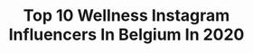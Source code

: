 ---
title: Top 10 Wellness Instagram Influencers In Belgium In 2020
description: >-
  Find top wellness Instagram influencers in Belgium in 2020. Most popular hashtags: #wellness #staysafe #outfit #photoshoot.
platform: Instagram
hits: 12
text_top: Analyze the best Instagram influencers on inBeat.
text_bottom: inBeat aggregates 12 Instagram influencers like this in Belgium for you to collaborate.
profiles:
  - username: "_curlsandglutes_"
    fullname: >-
      M.
    bio: >-
      𝘐𝘧𝘣𝘣 𝘸𝘦𝘭𝘭𝘯𝘦𝘴𝘴 𝘢𝘵𝘩𝘭𝘦𝘵𝘦 • 𝘗𝘰𝘴𝘪𝘯𝘨 𝘤𝘰𝘢𝘤𝘩 • 𝘔𝘰𝘵𝘪𝘷𝘢𝘵𝘰𝘳 - Coach: @team.h3nn0 - Sponsors: @gorillawearusa / @trecnutritionbe - Collabs: 📩
    location: "Belgium"
    followers: 4267
    engagement: 764
    commentsToLikes: 0.061665
    id: ck14lc7zitxiy0i19qgvmtog4
    verified: false
    hashtags: "#quads, #bifbb, #photoshoot, #girlswholift"
  - username: "ing2thee"
    fullname: >-
      Inge Roggeman
    bio: >-
      📍Arendonk 🇧🇪 - Estepona 🇪🇸 🚴🏼‍♀️ Specialized ▪️4bikeswesterlo ▪️Stealthwheels▪️Omnibikeparts▪️Trivio 👩🏼‍💻 @flaminge_communicatie
    location: "Belgium"
    followers: 11328
    engagement: 765
    commentsToLikes: 0.048979
    id: ck5zm5udzlyfp0i14ya1b6ut2
    verified: false
    hashtags: "#fistarmy, #mtb, #enduro, #epic"
  - username: "yaratje02"
    fullname: >-
      Yara De Smedt
    bio: >-
      📧| Management: Yara@nextchapter.agency • Actrice🎬 • Influencer • Tiktok: yaradesmedt (290k followers😍)
    location: "Belgium"
    followers: 39325
    engagement: 1224
    commentsToLikes: 0.008505
    id: ck8weqofwegtv0j78ghzm0grk
    verified: false
    hashtags: "#summer2k20, #spain, #positivevibes, #behappy"
  - username: "kimhaegen"
    fullname: >-
      ＫＩＭ ＢＥＲＬＥＹ
    bio: >-
      𝙱𝚊𝚜𝚎𝚍 𝚒𝚗 𝙱𝚎𝚕𝚐𝚒𝚞𝚖 𝙼𝚘𝚖𝚖𝚢 𝚘𝚏 𝚁𝚘𝚜𝚊 𝙴𝚗𝚐𝚊𝚐𝚎𝚍 𝚠𝚒𝚝𝚑 @huguesnkondo 𝗖𝗼𝗹𝗹𝗮𝗯𝗼𝗿𝗮𝘁𝗶𝗼𝗻𝘀 💌 𝘃𝗲𝗿𝗵𝗮𝗲𝗴𝗲𝗻.𝗸@𝗵𝗼𝘁𝗺𝗮𝗶𝗹.𝗯𝗲
    location: "Belgium"
    followers: 8097
    engagement: 400
    commentsToLikes: 0.090179
    id: ck5hsparlwz3e0i11jw860kv9
    verified: false
    hashtags: "#matchingoutfits, #belgianmoms, #belgianinfluencer, #photoshoot"
  - username: "hennyseroeyen"
    fullname: >-
      WBFF PRO Fitness Model
    bio: >-
      🏃🏻‍♂️TorchRun🇧🇪@sobelgium 🏆2x#EU 1xVice#WorldChampion 🎬#Actor#FitnessModel 🏎By @mercedesbenz 🥊By @venum
    location: "Belgium"
    followers: 171321
    engagement: 321
    commentsToLikes: 0.022004
    id: ck6trfi5nyorg0j7144qgzj2o
    verified: true
    hashtags: "#olimplaf, #olimpsportnutrition, #olimp, #olimpsport"
  - username: "il_fee_beau"
    fullname: >-
      Il fée beau
    bio: >-
      🔭Chercheuse d'alternatives 🇧🇪Créatrice de contenu 🌱#lebonheurdeschosessimples #slowlife 📍#namur #huy #liège
    location: "Belgium"
    followers: 10311
    engagement: 683
    commentsToLikes: 0.170182
    id: ck0u1v0ojy2p40i19jig1hm5e
    verified: false
    hashtags: "#belgianblogger, #jardinsauvage, #marquefrancaise, #naturel"
  - username: "sofiespinnoy"
    fullname: >-
      Sofie
    bio: >-
      • 📍 9300 #aalstaanmijligt • 🔸 30year old disneylover • 🧡 Mommy of Noah • 💌 sofiespinnoy@gmail.com
    location: "Belgium"
    followers: 5229
    engagement: 522
    commentsToLikes: 0.063441
    id: ck9we251wi9990j78ayx6e722
    verified: false
    hashtags: "#momlife, #skincare, #momsofinstagram, #babyneetens"
  - username: "amdesignscom"
    fullname: >-
      am designs
    bio: >-
      Creating timeless living spaces — am studio Where art meets design — @amresidences Rental platform of unique places around the world
    location: "Belgium"
    followers: 19205
    engagement: 212
    commentsToLikes: 0.016728
    id: ck0vw3ipcrxrr0i1949kc4ixs
    verified: false
    hashtags: "#amstudio, #whiteminimalism, #antwerp, #showroom"
  - username: "sharongrobben"
    fullname: >-
      Belgian C U R V Y 🍑 M O D E L
    bio: >-
      Founder @thediversityproject 💕 Body❤️ @curvesmodelagency 📍🇧🇪 🌎 @rothman_models @francinamodels @damodelmanagement @perfectmodelofficiel @egosmodelsams
    location: "Belgium"
    followers: 235914
    engagement: 434
    commentsToLikes: 0.023887
    id: ck55plxzmaug10i11j2960mu7
    verified: false
    hashtags: "#confidence, #selfie, #ootd, #curvy"
  - username: "elizemol"
    fullname: >-
      ELIZE MOL
    bio: >-
      𝐵𝑒 𝑎 𝑣𝑜𝑖𝑐𝑒 𝑛𝑜𝑡 𝑎𝑛 𝑒𝑐ℎ𝑜 🏋🏽‍♀️ @qntsportnutrition 20% off: code ‘ELIZE20’ 📩elize.mol@hotmail.com 💅🏼 @by_elize_ ❣️ @verballyoffensive
    location: "Belgium"
    followers: 16125
    engagement: 737
    commentsToLikes: 0.089145
    id: ck5zxzx4o8z5j0i14x49rl884
    verified: false
    hashtags: "#gymshark, #discountcode, #gymmotivation, #photographer"
---